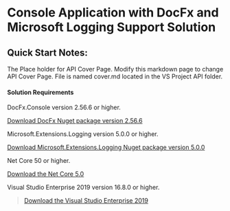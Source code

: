# Console Application with DocFx and Microsoft Logging Support Solution

## Quick Start Notes:
The Place holder for API Cover Page. Modify this markdown page to change API Cover Page. File is named cover.md located in the VS Project API folder.

#### Solution Requirements
DocFx.Console version 2.56.6 or higher. 

[Download DocFx Nuget package version 2.56.6](https://github.com/dotnet/docfx/releases/tag/v2.56.6)

Microsoft.Extensions.Logging version 5.0.0 or higher.

[Download Microsoft.Extensions.Logging Nuget package version 5.0.0](https://www.nuget.org/api/v2/package/Microsoft.Extensions.Logging/5.0.0)

Net Core 50 or higher.

[Download the Net Core 5.0](https://dotnet.microsoft.com/download/dotnet/5.0)

Visual Studio Enterprise 2019 version 16.8.0 or higher.

> [Download the Visual Studio Enterprise 2019](https://visualstudio.microsoft.com/thank-you-downloading-visual-studio/?sku=Enterprise&rel=16)






